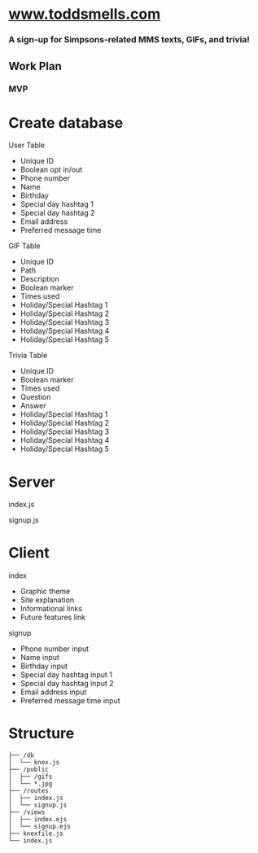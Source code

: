 # www.toddsmells.com
### A sign-up for Simpsons-related MMS texts, GIFs, and trivia!

## Work Plan
### MVP
# Create database
User Table
* Unique ID
* Boolean opt in/out
* Phone number
* Name
* Birthday
* Special day hashtag 1
* Special day hashtag 2
* Email address
* Preferred message time

GIF Table
* Unique ID
* Path
* Description
* Boolean marker
* Times used
* Holiday/Special Hashtag 1
* Holiday/Special Hashtag 2
* Holiday/Special Hashtag 3
* Holiday/Special Hashtag 4
* Holiday/Special Hashtag 5

Trivia Table
* Unique ID
* Boolean marker
* Times used
* Question
* Answer
* Holiday/Special Hashtag 1
* Holiday/Special Hashtag 2
* Holiday/Special Hashtag 3
* Holiday/Special Hashtag 4
* Holiday/Special Hashtag 5

# Server
index.js

signup.js

# Client
index
* Graphic theme
* Site explanation
* Informational links
* Future features link

signup
* Phone number input
* Name input
* Birthday input
* Special day hashtag input 1
* Special day hashtag input 2
* Email address input
* Preferred message time input

#  Structure
```
├── /db
│  └── knex.js
├── /public
│  ├── /gifs
│  └── *.jpg
├── /routes
│  ├── index.js
│  └── signup.js
├── /views
│  ├── index.ejs
│  └── signup.ejs
├── knexfile.js
└── index.js
```